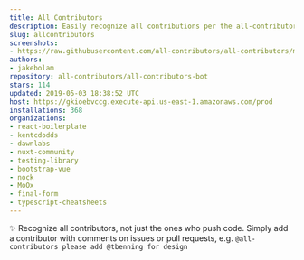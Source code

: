 ```yaml
---
title: All Contributors
description: Easily recognize all contributions per the all-contributors spec
slug: allcontributors
screenshots:
- https://raw.githubusercontent.com/all-contributors/all-contributors/master/docs/assets/bot-usage.png
authors:
- jakebolam
repository: all-contributors/all-contributors-bot
stars: 114
updated: 2019-05-03 18:38:52 UTC
host: https://gkioebvccg.execute-api.us-east-1.amazonaws.com/prod
installations: 368
organizations:
- react-boilerplate
- kentcdodds
- dawnlabs
- nuxt-community
- testing-library
- bootstrap-vue
- nock
- MoOx
- final-form
- typescript-cheatsheets
---
```


✨ Recognize all contributors, not just the ones who push code. Simply add a contributor with comments on issues or pull requests, e.g. `@all-contributors please add @tbenning for design`
